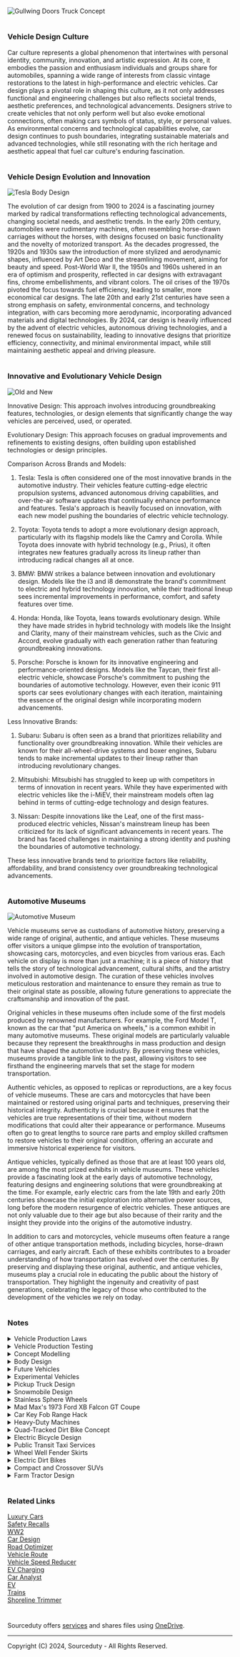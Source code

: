 ![Gullwing Doors Truck Concept](https://github.com/sourceduty/Vehicle_Design/assets/123030236/bab0bf11-ef28-477c-ba2f-696eb8b66d39)

#
### Vehicle Design Culture

Car culture represents a global phenomenon that intertwines with personal identity, community, innovation, and artistic expression. At its core, it embodies the passion and enthusiasm individuals and groups share for automobiles, spanning a wide range of interests from classic vintage restorations to the latest in high-performance and electric vehicles. Car design plays a pivotal role in shaping this culture, as it not only addresses functional and engineering challenges but also reflects societal trends, aesthetic preferences, and technological advancements. Designers strive to create vehicles that not only perform well but also evoke emotional connections, often making cars symbols of status, style, or personal values. As environmental concerns and technological capabilities evolve, car design continues to push boundaries, integrating sustainable materials and advanced technologies, while still resonating with the rich heritage and aesthetic appeal that fuel car culture's enduring fascination.

#
### Vehicle Design Evolution and Innovation

![Tesla Body Design](https://github.com/sourceduty/Vehicle_Design/assets/123030236/1d78f17e-0e35-4c52-8bd1-f78280a6daf3)

The evolution of car design from 1900 to 2024 is a fascinating journey marked by radical transformations reflecting technological advancements, changing societal needs, and aesthetic trends. In the early 20th century, automobiles were rudimentary machines, often resembling horse-drawn carriages without the horses, with designs focused on basic functionality and the novelty of motorized transport. As the decades progressed, the 1920s and 1930s saw the introduction of more stylized and aerodynamic shapes, influenced by Art Deco and the streamlining movement, aiming for beauty and speed. Post-World War II, the 1950s and 1960s ushered in an era of optimism and prosperity, reflected in car designs with extravagant fins, chrome embellishments, and vibrant colors. The oil crises of the 1970s pivoted the focus towards fuel efficiency, leading to smaller, more economical car designs. The late 20th and early 21st centuries have seen a strong emphasis on safety, environmental concerns, and technology integration, with cars becoming more aerodynamic, incorporating advanced materials and digital technologies. By 2024, car design is heavily influenced by the advent of electric vehicles, autonomous driving technologies, and a renewed focus on sustainability, leading to innovative designs that prioritize efficiency, connectivity, and minimal environmental impact, while still maintaining aesthetic appeal and driving pleasure.

#
### Innovative and Evolutionary Vehicle Design

![Old and New](https://github.com/sourceduty/Vehicle_Design/assets/123030236/487839bd-caf0-43cb-8806-acb9bb6084cd)

Innovative Design: This approach involves introducing groundbreaking features, technologies, or design elements that significantly change the way vehicles are perceived, used, or operated.

Evolutionary Design: This approach focuses on gradual improvements and refinements to existing designs, often building upon established technologies or design principles.

Comparison Across Brands and Models:

1. Tesla: Tesla is often considered one of the most innovative brands in the automotive industry. Their vehicles feature cutting-edge electric propulsion systems, advanced autonomous driving capabilities, and over-the-air software updates that continually enhance performance and features. Tesla's approach is heavily focused on innovation, with each new model pushing the boundaries of electric vehicle technology.

2. Toyota: Toyota tends to adopt a more evolutionary design approach, particularly with its flagship models like the Camry and Corolla. While Toyota does innovate with hybrid technology (e.g., Prius), it often integrates new features gradually across its lineup rather than introducing radical changes all at once.

3. BMW: BMW strikes a balance between innovation and evolutionary design. Models like the i3 and i8 demonstrate the brand's commitment to electric and hybrid technology innovation, while their traditional lineup sees incremental improvements in performance, comfort, and safety features over time.

4. Honda: Honda, like Toyota, leans towards evolutionary design. While they have made strides in hybrid technology with models like the Insight and Clarity, many of their mainstream vehicles, such as the Civic and Accord, evolve gradually with each generation rather than featuring groundbreaking innovations.

5. Porsche: Porsche is known for its innovative engineering and performance-oriented designs. Models like the Taycan, their first all-electric vehicle, showcase Porsche's commitment to pushing the boundaries of automotive technology. However, even their iconic 911 sports car sees evolutionary changes with each iteration, maintaining the essence of the original design while incorporating modern advancements.

Less Innovative Brands:

1. Subaru: Subaru is often seen as a brand that prioritizes reliability and functionality over groundbreaking innovation. While their vehicles are known for their all-wheel-drive systems and boxer engines, Subaru tends to make incremental updates to their lineup rather than introducing revolutionary changes.

2. Mitsubishi: Mitsubishi has struggled to keep up with competitors in terms of innovation in recent years. While they have experimented with electric vehicles like the i-MiEV, their mainstream models often lag behind in terms of cutting-edge technology and design features.

3. Nissan: Despite innovations like the Leaf, one of the first mass-produced electric vehicles, Nissan's mainstream lineup has been criticized for its lack of significant advancements in recent years. The brand has faced challenges in maintaining a strong identity and pushing the boundaries of automotive technology.

These less innovative brands tend to prioritize factors like reliability, affordability, and brand consistency over groundbreaking technological advancements.


#
### Automotive Museums

![Automotive Museum](https://github.com/sourceduty/Vehicle_Design/assets/123030236/f311e60a-1e53-4e33-b919-c134bd07c523)

Vehicle museums serve as custodians of automotive history, preserving a wide range of original, authentic, and antique vehicles. These museums offer visitors a unique glimpse into the evolution of transportation, showcasing cars, motorcycles, and even bicycles from various eras. Each vehicle on display is more than just a machine; it is a piece of history that tells the story of technological advancement, cultural shifts, and the artistry involved in automotive design. The curation of these vehicles involves meticulous restoration and maintenance to ensure they remain as true to their original state as possible, allowing future generations to appreciate the craftsmanship and innovation of the past.

Original vehicles in these museums often include some of the first models produced by renowned manufacturers. For example, the Ford Model T, known as the car that "put America on wheels," is a common exhibit in many automotive museums. These original models are particularly valuable because they represent the breakthroughs in mass production and design that have shaped the automotive industry. By preserving these vehicles, museums provide a tangible link to the past, allowing visitors to see firsthand the engineering marvels that set the stage for modern transportation.

Authentic vehicles, as opposed to replicas or reproductions, are a key focus of vehicle museums. These are cars and motorcycles that have been maintained or restored using original parts and techniques, preserving their historical integrity. Authenticity is crucial because it ensures that the vehicles are true representations of their time, without modern modifications that could alter their appearance or performance. Museums often go to great lengths to source rare parts and employ skilled craftsmen to restore vehicles to their original condition, offering an accurate and immersive historical experience for visitors.

Antique vehicles, typically defined as those that are at least 100 years old, are among the most prized exhibits in vehicle museums. These vehicles provide a fascinating look at the early days of automotive technology, featuring designs and engineering solutions that were groundbreaking at the time. For example, early electric cars from the late 19th and early 20th centuries showcase the initial exploration into alternative power sources, long before the modern resurgence of electric vehicles. These antiques are not only valuable due to their age but also because of their rarity and the insight they provide into the origins of the automotive industry.

In addition to cars and motorcycles, vehicle museums often feature a range of other antique transportation methods, including bicycles, horse-drawn carriages, and early aircraft. Each of these exhibits contributes to a broader understanding of how transportation has evolved over the centuries. By preserving and displaying these original, authentic, and antique vehicles, museums play a crucial role in educating the public about the history of transportation. They highlight the ingenuity and creativity of past generations, celebrating the legacy of those who contributed to the development of the vehicles we rely on today.

#
### Notes

<details><summary>Vehicle Production Laws</summary>
<br>

### Vehicle Production Laws

In Canada, vehicle design and manufacturing are strictly regulated to ensure safety and compliance with national standards. All vehicles manufactured for the Canadian market must meet the Canada Motor Vehicle Safety Standards (CMVSS). Manufacturers are responsible for designing, building, and certifying their vehicles to comply with these standards before they can be sold in Canada. The Motor Vehicle Safety Act (MVSA) and its pursuant regulations provide the legal framework for these requirements, establishing specific guidelines, standards, and test methods that manufacturers must follow. Once a Canadian manufacturer demonstrates the ability to certify compliance, they are granted the right to affix the National Safety Mark (NSM) to their vehicles. This mark, a maple leaf-shaped logo with a unique number assigned to the manufacturer, must be applied to all prescribed classes of vehicles intended for sale across interprovincial boundaries in Canada​.

Furthermore, the safety standards extend beyond the initial manufacturing process. Companies that modify or add equipment to vehicles, producing specialty vehicles such as fire trucks, ambulances, motorhomes, school buses, and limousines, must also comply with the Motor Vehicle Safety Regulations. This comprehensive approach ensures that all vehicles, regardless of their specific use or modifications, adhere to the safety standards that protect Canadian road users. The collaboration between Innovation, Science and Economic Development Canada, other federal departments, provincial authorities, and industry representatives underlines the multi-faceted governance structure that supports these regulations, ensuring that vehicle safety and emissions standards are up to date and effectively enforced across the country.

<br>    
</details>
<details><summary>Vehicle Production Testing</summary>
<br>

### Vehicle Production Testing

![Air Tunnel](https://github.com/sourceduty/Vehicle_Design/assets/123030236/f86bd044-7cc7-4970-9cca-b9d2b653eddf)

The FMVSS are prescriptive regulations specifying the design, construction, performance, and durability requirements for motor vehicles and their equipment. These standards are intended to minimize the risks of death or injury to drivers and passengers, as well as to prevent accidents caused by faulty equipment. The FMVSS categories include crash avoidance, crashworthiness, and post-crash survivability, covering aspects from fuel systems and brake hoses to head restraints and airbags.

Aerodynamic properties and performance on a dynamo (dynamometer) may be part of the vehicle development process for manufacturers to meet certain performance, fuel economy, and emissions standards, but they are not explicitly outlined as required tests in the FMVSS.


<br>    
</details>
<details><summary>Concept Modelling</summary>
<br>

### Concept Modelling

Clay models play a pivotal role in automotive design, serving as tangible representations of conceptual ideas before they hit the production line. Crafted by skilled artisans and designers, these models offer a three-dimensional perspective that digital renderings often struggle to match. Far from being fake, they are authentic embodiments of design intent, allowing designers and engineers to assess proportions, surfaces, and aerodynamics in a physical form. Typically, these models are created in a scale of 1:4 or 1:8, providing a manageable size for manipulation and scrutiny while retaining enough detail to accurately represent the final vehicle design.

![Car Model](https://github.com/sourceduty/Vehicle_Design/assets/123030236/727f9ef4-fff0-4b03-8337-b684ce8e2395)

Scale modeling in automotive design is a meticulous craft that allows designers to explore concepts and refine details with precision. These scaled-down replicas provide invaluable insights into how a design will translate to the real world. Whether it's a miniature version of a classic car or a futuristic concept vehicle, scale models allow designers to test proportions, experiment with different features, and assess aerodynamics in a controlled environment. From intricate interior layouts to exterior styling cues, every aspect of the vehicle can be examined and perfected before committing to full-scale production. Scale modeling serves as a vital tool in the design process, enabling designers to refine their vision and create automotive masterpieces that captivate both on the road and on the showroom floor.

<br>    
</details>
<details><summary>Body Design</summary>
<br>

![Body Design](https://github.com/sourceduty/Vehicle_Design/assets/123030236/37779e42-0b79-4a61-b9da-bbcef6380f85)

Vehicle body design is an artful fusion of aesthetics, aerodynamics, and functionality, shaping the exterior form of automobiles. Various types of body designs cater to different needs and preferences, ranging from the sleek and sporty coupe, characterized by its two-door configuration and flowing roofline, to the versatile and spacious sedan, offering four doors and ample interior room for passengers and cargo. The rugged and adventurous SUV (Sport Utility Vehicle) boasts a raised ground clearance and robust frame, ideal for off-road excursions and urban exploration alike. Meanwhile, the practicality of the hatchback design integrates a rear door that opens upward, maximizing cargo space while maintaining a compact footprint. Each body style serves as a canvas for automotive designers to express creativity while fulfilling diverse consumer demands.

<br>    
</details>

<details><summary>Future Vehicles</summary>
<br>

![Future Car](https://github.com/sourceduty/Vehicle_Design/assets/123030236/3fec6f20-2eee-4cca-baaa-f9c5d380772d)

In the realm of future car design, sleek aerodynamics merge seamlessly with sustainable materials, resulting in vehicles that are not only visually stunning but also environmentally conscious. Advanced AI systems are integrated into every aspect of the vehicle, from autonomous driving capabilities to personalized in-car experiences. The exterior boasts dynamic lines and curves optimized for both performance and efficiency, while the interior is a sanctuary of comfort and connectivity, where passengers can seamlessly interact with their surroundings. Utilizing cutting-edge technologies such as augmented reality displays and biometric sensors, future cars redefine the driving experience, prioritizing safety, efficiency, and luxury in equal measure.

<br>    
</details>
<details><summary>Experimental Vehicles</summary>
<br>

![Rear Rolling Shutter Door Concept 2](https://github.com/sourceduty/Vehicle_Design/assets/123030236/d32b4b74-5a36-4ed2-aaeb-8be575b631ad)

Experimental vehicle design pushes the boundaries of innovation and imagination, transcending conventional norms to explore the uncharted realms of transportation. It embodies a fusion of cutting-edge technology, daring creativity, and a relentless pursuit of efficiency and sustainability. From sleek aerodynamic shapes to revolutionary propulsion systems, every aspect is meticulously crafted to challenge the status quo and redefine the future of mobility. These vehicles serve as testbeds for groundbreaking concepts, pushing the limits of engineering feasibility and offering a glimpse into what lies ahead on the horizon of transportation evolution. Experimental vehicle design is not just about creating machines; it's about envisioning possibilities and daring to bring them to life on the road less traveled.

<br>    
</details>
<details><summary>Pickup Truck Design</summary>
<br>

![F-150 Lightning](https://github.com/sourceduty/Vehicle_Design/assets/123030236/a5f4070c-1ae2-4f4d-b82d-36d694aff528)

Pickup truck design has evolved significantly over the decades, reflecting changing consumer demands, technological advancements, and aesthetic trends. Early pickup trucks were utilitarian workhorses, designed primarily for durability and functionality. They featured simple, boxy shapes with minimal ornamentation, emphasizing their ability to carry heavy loads and navigate rough terrains. These trucks were built with robust frames, high ground clearance, and powerful engines to ensure they could handle the toughest tasks. Over time, however, as pickup trucks gained popularity beyond just commercial use, their design began to incorporate more elements of comfort and style.

In recent years, pickup truck design has shifted towards a blend of ruggedness and luxury, catering to a broader market that includes both work-oriented buyers and those seeking a versatile vehicle for personal use. Modern pickups often feature sleek, aerodynamic lines and a more refined appearance, while still retaining their characteristic toughness. Interior design has seen a significant upgrade, with manufacturers incorporating high-quality materials, advanced infotainment systems, and enhanced safety features. The inclusion of spacious, well-appointed cabins has made pickups more family-friendly, appealing to consumers who need a vehicle that can serve multiple purposes.

Technological advancements have also played a crucial role in the evolution of pickup truck design. Innovations such as adaptive cruise control, lane-keeping assist, and automated parking systems have been integrated into these vehicles, making them safer and easier to drive. Additionally, the development of electric and hybrid pickup trucks is set to revolutionize the market, offering eco-friendly alternatives without compromising on performance. These new models feature cutting-edge battery technology, improved aerodynamics, and smart energy management systems. As a result, the design of pickup trucks continues to evolve, balancing the demands for strength, versatility, and environmental responsibility.

<br>    
</details>
<details><summary>Snowmobile Design</summary>
<br>

![Viddle Electric](https://github.com/sourceduty/Vehicle_Design/assets/123030236/180620f4-394c-419b-9bca-6d8567f4d907)

Snowmobile design has evolved significantly since the inception of these vehicles in the early 20th century. Initially, snowmobiles were rudimentary machines with limited functionality and poor ergonomics. Early designs focused on basic transportation, using minimalistic structures to navigate snowy terrains. Over time, technological advancements led to improvements in engines, suspensions, and overall build quality. Modern snowmobiles are sophisticated machines that blend engineering precision with practical functionality, ensuring safety, reliability, and comfort in harsh winter conditions.

A key aspect of contemporary snowmobile design is the engine. Today's snowmobiles often feature powerful, lightweight engines that provide high performance while maintaining fuel efficiency. Advances in two-stroke and four-stroke engine technologies have resulted in better power-to-weight ratios, which enhance the vehicle's agility and speed. Additionally, manufacturers focus on reducing emissions and noise pollution, aligning with environmental regulations and consumer preferences for more eco-friendly recreational vehicles. The integration of electronic fuel injection systems further optimizes performance and reliability, especially in extreme cold conditions.

The suspension system in snowmobiles has also seen significant improvements. Modern designs incorporate advanced suspension technologies that provide better shock absorption and handling on uneven terrains. Independent front suspension and sophisticated rear suspension systems allow for smoother rides and better control. Adjustable suspension settings enable riders to customize their snowmobiles based on riding conditions and personal preferences, enhancing the overall riding experience. The use of lightweight, durable materials in suspension components also contributes to the vehicle's improved performance and maneuverability.

Ergonomics and rider comfort are critical considerations in snowmobile design. Manufacturers aim to create vehicles that are comfortable for long rides and capable of accommodating various body types. This includes designing seats that provide adequate support, handlebars that are adjustable for different riding positions, and controls that are easy to reach and operate. Heated grips and seats are common features in high-end models, enhancing comfort in cold weather. Additionally, aerodynamic designs reduce wind resistance and improve stability at high speeds, making modern snowmobiles more user-friendly and enjoyable to ride.

<br>    
</details>
<details><summary>Stainless Sphere Wheels</summary>
<br>

![Dope Dodge Charger Concept](https://github.com/sourceduty/Vehicle_Design/assets/123030236/9c90fbcb-da06-4701-9a07-6bddc2d9bb1b)

Stainless steel sphere wheels represent a futuristic and radical departure from conventional automotive design. These wheels, with their seamless, reflective surfaces, evoke a sense of innovation and modernity. Unlike traditional tires and rims, stainless steel spheres provide an uninterrupted, glossy finish that can reflect the surrounding environment, creating a visually striking effect. The design not only looks sleek but also suggests advancements in material science and engineering, as the wheels need to be perfectly balanced and engineered to withstand the rigors of driving.

One of the primary advantages of stainless steel sphere wheels is their durability and resistance to corrosion. Stainless steel, known for its robustness and longevity, ensures that these wheels can endure harsh environmental conditions without rusting or deteriorating. This makes them particularly suitable for long-term use and for vehicles exposed to varying weather patterns. Additionally, their smooth, spherical shape reduces the accumulation of dirt and debris, making maintenance easier and ensuring that the wheels retain their polished appearance with minimal effort.

However, the implementation of stainless steel sphere wheels also presents several challenges. The most significant is the need for specialized suspension systems and chassis modifications to accommodate the unique shape and weight distribution of spherical wheels. Traditional steering and braking systems would need to be re-engineered to ensure safety and performance. Furthermore, the manufacturing process for such wheels would likely be complex and costly, potentially limiting their accessibility. Despite these challenges, the concept of stainless steel sphere wheels pushes the boundaries of automotive design, inspiring future innovations and reimagining the possibilities for the vehicles of tomorrow.

<br>    
</details>
<details><summary>Mad Max's 1973 Ford XB Falcon GT Coupe</summary>
<br>

![Mad Max Car](https://github.com/sourceduty/Vehicle_Design/assets/123030236/e943b622-2d69-4215-b1b7-200f6fe4797c)

The iconic car from the "Mad Max" movie series, often referred to as the Pursuit Special or the Interceptor, has become a symbol of post-apocalyptic survival and raw mechanical power. This vehicle, a heavily modified 1973 Ford XB Falcon GT coupe, was introduced in the original 1979 film and has since cemented its status as one of the most recognizable movie cars in cinematic history. Its aggressive, rugged design perfectly encapsulates the harsh, unforgiving world in which Max Rockatansky, the protagonist, struggles to survive.

One of the most striking features of the Interceptor is its distinctive supercharger protruding from the hood, which is not only visually impressive but also underscores the car's formidable power. In the films, the supercharger is depicted as being functional, allowing Max to engage it for a significant boost in speed, a crucial advantage in high-stakes chases across the desolate wastelands. The vehicle's exterior is adorned with various modifications, including reinforced bumpers, protective grilles, and additional lighting, all of which enhance its durability and utility in a world where survival often depends on one's ability to outmaneuver and outlast foes.

The interior of the Interceptor is equally functional and spartan, reflecting the utilitarian needs of its driver. Stripped of any luxury or comfort, the interior is designed to accommodate only the essentials necessary for survival. This includes ample space for weapons, ammunition, and other critical supplies. The minimalist dashboard and control setup emphasize practicality over aesthetics, a fitting choice for a car built to endure the rigors of a dystopian landscape. The vehicle's interior design mirrors Max's own character - resilient, resourceful, and singularly focused on survival.

Beyond its technical and aesthetic features, the Interceptor serves as a powerful narrative device in the "Mad Max" films. It represents Max's connection to the past and his enduring spirit in the face of relentless adversity. Throughout the series, the car undergoes significant wear and tear, much like Max himself, yet it remains a steadfast companion. Its eventual destruction in "Mad Max: Fury Road" marks a poignant moment, symbolizing the end of an era and the beginning of a new chapter for the character. Overall, the Pursuit Special is not just a vehicle but a vital element of the "Mad Max" mythology, embodying the themes of survival, resilience, and the relentless pursuit of justice in a chaotic world.

<br>    
</details>
<details><summary>Car Key Fob Range Hack</summary>
<br>

![Car Key Fob](https://github.com/sourceduty/Vehicle_Design/assets/123030236/52798e58-69c5-4d62-a9db-1547c05e656b)

While not scientifically proven in a rigorous manner, many people have found that holding their car remote to their head does seem to increase the range. This phenomenon can be explained by the human body's potential to act as an antenna and help in the signal propagation. If you're ever in a situation where your car remote seems out of range, it might be worth trying this simple trick.

<br>    
</details>
<details><summary>Heavy-Duty Machines</summary>
<br>

![Excavator Grinding Wheel](https://github.com/sourceduty/Vehicle_Design/assets/123030236/27967b72-15dc-4178-b91f-b9006efbb23a)

Custom machine design and engineering play a pivotal role in various industries, including construction, manufacturing, and agriculture. This process involves creating specialized machinery tailored to meet the specific needs and requirements of a project or client. Unlike standard machinery, custom-designed machines are engineered to perform unique tasks with higher efficiency, accuracy, and reliability. For instance, the use of custom grinding wheels on excavators, as depicted in one of the images, showcases how bespoke machinery can enhance performance in specific applications like demolition or material processing.

One significant advantage of custom machine design is its ability to integrate advanced technologies and innovative features that standard machines might lack. For example, the custom skid steer asphalt spreader shown in the second image demonstrates how such engineering can streamline construction processes by combining multiple functions into a single, efficient machine. This type of innovation not only improves productivity but also reduces the need for multiple pieces of equipment, saving both time and costs on a project.

Custom engineering also allows for improved safety and ergonomics in machine operation. By designing equipment that fits the specific needs of the operators and the working environment, engineers can significantly reduce the risk of accidents and enhance the overall user experience. For example, custom modifications to an excavator can include enhanced operator cabins with better visibility, intuitive controls, and additional safety features like automatic shutdown systems in case of a malfunction.

Furthermore, the flexibility of custom machine design ensures that machines can evolve with changing industry demands and technological advancements. Companies can adapt their equipment to new tasks, materials, and methods without the need for entirely new machinery. This adaptability is crucial in industries that are constantly evolving, as it allows businesses to stay competitive and responsive to market needs. Overall, custom machine design and engineering are integral to creating efficient, safe, and future-proof solutions for complex industrial challenges.

<br>    
</details>
<details><summary>Quad-Tracked Dirt Bike Concept</summary>
<br>

![Quad Tracked Dirt Bike](https://github.com/sourceduty/Vehicle_Design/assets/123030236/0789b4d4-373a-49d3-b482-c57272b34733)

The quad-tracked dirt bike represents a groundbreaking innovation in off-road vehicle design, merging the agility of traditional dirt bikes with the stability and traction of tracked vehicles. This hybrid design incorporates four independent track systems, replacing the conventional two-wheel configuration. Each track is engineered to provide superior grip and maneuverability on challenging terrains such as mud, sand, and snow. The broader surface area of the tracks distributes the bike's weight more evenly, reducing the likelihood of sinking or getting stuck, which is a common issue with wheeled dirt bikes.

One of the primary advantages of this quad-tracked design is its enhanced stability. Traditional dirt bikes often struggle with balance and control on uneven or slippery surfaces. In contrast, the quad-tracked system ensures a more stable ride by maintaining constant contact with the ground. This is particularly beneficial for extreme sports enthusiasts and professionals who tackle rough and unpredictable environments. Additionally, the independent suspension system for each track allows for better shock absorption, leading to a smoother ride even at high speeds over rugged terrain.

The design also focuses on maintaining the agility and speed that dirt bike riders expect. The tracks are designed to be lightweight and low-profile, minimizing any additional drag that could slow down the bike. The powerful engine, combined with the advanced track system, allows the quad-tracked dirt bike to accelerate quickly and maintain high speeds. Furthermore, the bike's steering mechanism has been adapted to work seamlessly with the tracks, ensuring that riders can navigate sharp turns and obstacles with precision.

In terms of practicality, the quad-tracked dirt bike is built to withstand harsh conditions and requires minimal maintenance compared to traditional bikes. The tracks are made from durable materials that resist wear and tear, and the enclosed design protects the internal components from dirt and debris. This makes the quad-tracked dirt bike a reliable choice for off-road adventurers who demand performance and dependability. Overall, this innovative design represents a significant leap forward in dirt bike technology, offering riders a versatile and robust vehicle capable of tackling the toughest terrains with ease.

<br>    
</details>
<details><summary>Electric Bicycle Design</summary>
<br>

![Ontario Parks Bike Concept](https://github.com/sourceduty/Vehicle_Design/assets/123030236/73af365c-0d6e-4c92-8864-afa5c2a0c80a)

Electric bicycle design combines engineering, ergonomics, and aesthetics to create a mode of transportation that is both efficient and appealing. The core component of an electric bicycle is its electric motor, which can be mounted in various locations such as the front wheel hub, rear wheel hub, or centrally on the frame. The choice of motor location affects the bicycle's handling and performance. Hub motors are simpler and more discreet but can make the bike feel heavier on the wheel, while mid-drive motors offer better weight distribution and leverage the bike's gears for improved efficiency on varied terrains.

Battery placement is another critical aspect of electric bicycle design. Designers must balance the need for sufficient battery capacity with the bicycle's weight and aesthetics. Batteries are often integrated into the frame or mounted on the downtube, ensuring a low center of gravity and maintaining the bike's sleek appearance. The range and power of the battery depend on its capacity, measured in watt-hours (Wh), with higher capacities offering longer ranges but also adding weight. Innovations in battery technology are continuously pushing the boundaries of what is possible, making electric bicycles lighter and more efficient.

The user interface and control systems of electric bicycles are designed for ease of use and safety. Modern electric bicycles often feature LCD screens that display crucial information such as speed, battery level, and range. These interfaces can be integrated into the handlebars for easy access while riding. Additionally, control systems allow riders to select different levels of motor assistance, tailoring the riding experience to their needs and preferences. Advanced designs may include smartphone connectivity, providing features like GPS navigation, ride statistics, and remote diagnostics.

Ergonomics and comfort are also essential in electric bicycle design. Designers must ensure that the bicycle is comfortable to ride for extended periods, which involves careful consideration of frame geometry, saddle design, and handlebar positioning. Adjustable components, such as seat posts and handlebars, allow riders to customize their fit, enhancing comfort and reducing fatigue. Suspension systems, particularly on mountain e-bikes, further improve ride quality by absorbing shocks and vibrations from rough terrain. Ultimately, successful electric bicycle design harmonizes technology, functionality, and comfort to create a seamless and enjoyable riding experience.

<br>    
</details>
<details><summary>Public Transit Taxi Services</summary>
<br>

![GO Transit Taxi Service](https://github.com/sourceduty/Vehicle_Design/assets/123030236/ae711908-f70b-462b-9e6c-1952ed95f336)

Public transit taxi services play a crucial role in urban transportation networks by providing a flexible and convenient alternative to traditional public transit options like buses and trains. These services typically operate on-demand, allowing passengers to request a ride via phone calls, mobile apps, or at designated taxi stands. This flexibility makes them particularly useful for areas with less frequent public transit coverage, ensuring that all city areas are accessible. Public transit taxis can also help bridge the "last mile" gap, connecting passengers from major transit hubs to their final destinations.

In many cities, public transit taxi services are integrated into the broader public transportation system, offering a seamless travel experience for users. For instance, passengers might be able to use the same transit cards or mobile payment systems for taxis as they do for buses and trains. This integration can simplify the process of transferring between different modes of transport, making the overall public transit system more user-friendly and efficient. Additionally, public transit taxi services can be coordinated with other transit schedules to minimize wait times and improve service reliability.

Public transit taxi services also contribute to reducing traffic congestion and environmental impact. By providing a shared transportation option, they encourage people to leave their private cars at home, leading to fewer vehicles on the road. This can result in reduced traffic congestion, lower greenhouse gas emissions, and improved air quality in urban areas. Furthermore, many public transit taxi services are increasingly adopting electric or hybrid vehicles, further minimizing their environmental footprint and supporting sustainable urban mobility initiatives.

The growth of public transit taxi services has been facilitated by advancements in technology, particularly the widespread use of smartphones and GPS. Mobile apps have revolutionized how passengers interact with taxi services, offering features like real-time tracking, fare estimation, and electronic payment options. These technological innovations have made public transit taxi services more accessible and user-friendly, catering to the needs of modern urban commuters. As cities continue to evolve and expand, public transit taxi services will likely play an increasingly important role in ensuring efficient, equitable, and sustainable urban transportation systems.

<br>    
</details>
<details><summary>Wheel Well Fender Skirts</summary>
<br>

![Wheel Skirts](https://github.com/sourceduty/Vehicle_Design/assets/123030236/e3f99c3f-9da2-4fcc-ba2a-74e0dc7ad513)

Wheel well fender skirts, also known simply as fender skirts, are aerodynamic devices used to cover the upper portions of a vehicle's wheel wells. Their primary function is to improve a vehicle's aerodynamics by reducing air drag around the wheels, thereby enhancing fuel efficiency and overall performance. These skirts create a smoother surface along the sides of the vehicle, which helps to streamline airflow and reduce turbulence. Historically, fender skirts have been popular in various automotive designs, particularly in the mid-20th century, when the emphasis on sleek, flowing lines was paramount in car aesthetics.

The design and materials used for fender skirts have evolved over the years. Initially, they were often made of metal and integrated into the vehicle's body, contributing to the luxurious and sophisticated appearance of classic cars. Modern versions can be made from lighter materials like fiberglass or plastic, making them easier to install and more affordable. Additionally, some contemporary car models feature retractable fender skirts, allowing drivers to enjoy the benefits of improved aerodynamics without permanently altering the vehicle's appearance. This innovation provides flexibility and enhances the practicality of fender skirts in everyday use.

Despite their benefits, fender skirts are not universally popular and are sometimes seen as a stylistic choice rather than a functional necessity. In recent times, their usage has declined as automotive design trends have shifted towards other aerodynamic improvements, such as streamlined body shapes and underbody panels. However, fender skirts remain a beloved feature among classic car enthusiasts and custom car builders who appreciate their vintage charm and the unique aesthetic they offer. The resurgence of interest in retro and custom vehicles ensures that fender skirts continue to have a place in the world of automotive design, blending functionality with a touch of nostalgia.

<br>    
</details>
<details><summary>Electric Dirt Bikes</summary>
<br>

![HONDA CR-E ELECTRIC PROTOTYPE](https://github.com/sourceduty/Vehicle_Design/assets/123030236/1d7598a5-9671-4c29-b8a8-4930510c54e3)

Electric dirt bikes have revolutionized the off-road biking experience, offering a cleaner and quieter alternative to traditional gasoline-powered models. One of the leading brands in this space is KTM, known for its high-performance motorcycles. KTM's electric dirt bike lineup, particularly the KTM Freeride E-XC, has garnered significant attention. This model boasts impressive torque and an agile, lightweight frame, making it a favorite among enthusiasts. The bike's electric powertrain provides a smooth and powerful ride, ideal for both seasoned riders and newcomers to the sport. KTM's commitment to innovation and sustainability is evident in its development of electric models that do not compromise on performance.

Honda, another major player in the motorcycle industry, has also made strides in the electric dirt bike market. Honda's CR Electric prototype has been a focal point of interest. This bike combines Honda's renowned engineering prowess with cutting-edge electric technology. The CR Electric prototype promises a blend of robust performance and environmentally friendly operation. Honda's entry into the electric dirt bike arena underscores the brand's adaptability and forward-thinking approach, catering to a growing market of eco-conscious riders who demand both quality and sustainability.

In addition to KTM and Honda, several other brands are making notable contributions to the electric dirt bike sector. Brands like Zero Motorcycles and Alta Motors have pushed the boundaries with their advanced electric models. Zero's FX model, for instance, offers impressive range and power, making it a popular choice among off-road enthusiasts. Alta Motors, though now defunct, set a high standard with its Redshift series, which was lauded for its excellent performance and innovative design. These companies have played a crucial role in shaping the landscape of electric dirt biking, demonstrating the potential of electric power in extreme sports.

The shift towards electric dirt bikes is driven by several factors, including environmental concerns, noise regulations, and the advancements in battery technology. Riders are increasingly drawn to the reduced maintenance and operational costs associated with electric bikes, as well as their lower environmental impact. As battery technology continues to improve, offering longer ranges and shorter charging times, the appeal of electric dirt bikes is set to grow. Brands like KTM and Honda are leading this evolution, showcasing that electric power can deliver the thrill and performance traditionally associated with dirt biking, while also paving the way for a more sustainable future in motorsports.

<br>    
</details>
<details><summary>Compact and Crossover SUVs</summary>
<br>
  
![Jeep](https://github.com/sourceduty/Vehicle_Design/assets/123030236/ef1d7025-d388-4ca9-954a-9432b0514b29)

Compact and crossover SUVs have become increasingly popular in recent years due to their versatile design and practicality. These vehicles blend the spaciousness and elevated seating position of traditional SUVs with the maneuverability and fuel efficiency of smaller cars. One key aspect of their design is the unibody construction, which contrasts with the body-on-frame construction typical of larger, more rugged SUVs. This design choice enhances ride comfort, reduces weight, and improves fuel efficiency, making these vehicles more suitable for urban environments and daily commutes.

The exterior design of compact and crossover SUVs often emphasizes a sleek, modern look while maintaining a robust and adventurous appeal. Aerodynamic shapes and smooth lines are commonly used to reduce drag and improve fuel economy, while features like roof rails, larger wheels, and higher ground clearance provide a sense of readiness for off-road adventures. The front fascia usually showcases bold grilles and sharp headlight designs that contribute to a dynamic and assertive appearance. Manufacturers also pay close attention to the integration of functional elements, such as skid plates and cladding, to protect the vehicle during light off-road use and enhance its rugged aesthetic.

Interior design in compact and crossover SUVs focuses on maximizing space and comfort within a relatively compact footprint. Designers often employ clever packaging solutions to provide ample legroom and cargo space, despite the vehicle's smaller exterior dimensions. High-quality materials and advanced technology features are increasingly common, offering a premium feel that appeals to a wide range of buyers. Infotainment systems, driver assistance technologies, and connectivity options are standard features, catering to tech-savvy consumers who seek convenience and entertainment during their drives. Additionally, the elevated seating position not only offers a commanding view of the road but also contributes to the overall sense of safety and control.

The versatility of compact and crossover SUVs extends to their performance capabilities. Many models are equipped with advanced all-wheel-drive systems that enhance traction and stability in various driving conditions, from city streets to snowy or muddy trails. Engine options typically include efficient four-cylinder units, with some models offering turbocharged variants for added power without sacrificing fuel economy. Hybrid and electric versions are also becoming more prevalent, reflecting the industry's shift towards sustainable mobility. This combination of practicality, style, and performance ensures that compact and crossover SUVs continue to attract a diverse range of customers, from urban dwellers to outdoor enthusiasts.

<br>    
</details>
<details><summary>Farm Tractor Design</summary>
<br>

![Farm Hay Pulling Tractor](https://github.com/sourceduty/Vehicle_Design/assets/123030236/6b9ccbe9-240c-410f-b5a7-1a7c32dc4ea1)

ractor design has evolved significantly since the inception of the first mechanical plowing devices, responding to the diverse needs of modern agriculture and engineering advancements. Initially, tractors were relatively simple machines, focusing primarily on replacing animal labor. Early designs were cumbersome and limited in power, but they laid the foundation for the more sophisticated models we see today. These early tractors were often powered by steam engines, and their primary function was to pull plows and other agricultural implements, significantly increasing farming efficiency.

Modern tractor design integrates advanced technologies to enhance functionality, efficiency, and operator comfort. One of the most notable advancements is the incorporation of diesel engines, which offer higher power output and fuel efficiency compared to older steam or gasoline engines. Contemporary tractors are equipped with computer systems that allow for precision farming, including GPS for automated steering and advanced monitoring systems that track soil conditions and crop health. These innovations enable farmers to optimize their operations, reduce waste, and increase productivity.

![John Deere Round Bail Truck Concept](https://github.com/sourceduty/Vehicle_Design/assets/123030236/78f0b825-0364-4278-a175-2906cd84e3e9)

Ergonomics and safety have also become critical aspects of tractor design. Modern tractors feature enclosed cabs with climate control to protect operators from harsh weather conditions and reduce fatigue. Safety features such as roll-over protection systems (ROPS), seat belts, and advanced braking systems have become standard to ensure the well-being of the operator. Additionally, visibility from the cab has been improved with panoramic windows and high-mounted seating positions, allowing operators to have a clear view of their surroundings and the equipment they are managing.

The versatility of modern tractors is another key aspect of their design evolution. Tractors are now designed to accommodate a wide range of attachments and implements, making them useful for various agricultural tasks beyond plowing, such as planting, harvesting, and even landscaping. Quick-attach systems and hydraulic controls allow for easy switching between different tools, increasing the utility and efficiency of the tractor. This versatility extends to different scales of farming operations, from small family farms to large industrial agricultural enterprises.

Sustainability has become a driving force in the latest tractor designs. With increasing awareness of environmental impacts, manufacturers are focusing on reducing emissions and improving fuel efficiency. Hybrid and fully electric tractors are emerging as viable alternatives to traditional diesel-powered models, offering reduced carbon footprints and operational costs. Additionally, advancements in materials science have led to the use of lighter, more durable materials in tractor construction, enhancing their longevity and reducing the environmental impact of manufacturing and disposal. As technology continues to advance, tractor design will undoubtedly keep evolving, addressing the ever-changing needs of the agricultural industry and contributing to more sustainable farming practices.

<br>    
</details>

#

### Related Links

[Luxury Cars](https://github.com/sourceduty/Luxury_Cars)
<br>
[Safety Recalls](https://github.com/sourceduty/Safety_Recalls)
<br>
[WW2](https://github.com/sourceduty/WW2)
<br>
[Car Design](https://github.com/sourceduty/Car_Design)
<br>
[Road Optimizer](https://github.com/sourceduty/Road_Optimizer)
<br>
[Vehicle Route](https://github.com/sourceduty/Predictive_Route)
<br>
[Vehicle Speed Reducer](https://github.com/sourceduty/Vehicle_Speed_Reducer)
<br>
[EV Charging](https://github.com/sourceduty/EV_Charging)
<br>
[Car Analyst](https://chat.openai.com/g/g-PFjbg13oy-car-analyst)
<br>
[EV](https://github.com/sourceduty/EV)
<br>
[Trains](https://github.com/sourceduty/Trains)
<br>
[Shoreline Trimmer](https://github.com/sourceduty/Shoreline_Trimmer)

#

Sourceduty offers [services](https://github.com/sourceduty/Sourceduty_Services) and shares files using <a href="https://1drv.ms/u/s!AumZxqj6wFkfhxSi1JbL7tJmhDCR?e=Rp0Jnr">OneDrive</a>.

***
Copyright (C) 2024, Sourceduty - All Rights Reserved.
